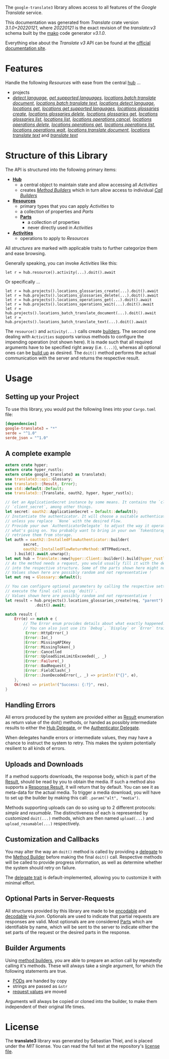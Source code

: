 <!---
DO NOT EDIT !
This file was generated automatically from 'src/mako/api/README.md.mako'
DO NOT EDIT !
-->
The `google-translate3` library allows access to all features of the *Google Translate* service.

This documentation was generated from *Translate* crate version *3.1.0+20220121*, where *20220121* is the exact revision of the *translate:v3* schema built by the [mako](http://www.makotemplates.org/) code generator *v3.1.0*.

Everything else about the *Translate* *v3* API can be found at the
[official documentation site](https://cloud.google.com/translate/docs/quickstarts).
# Features

Handle the following *Resources* with ease from the central [hub](https://docs.rs/google-translate3/3.1.0+20220121/google_translate3/Translate) ... 

* projects
 * [*detect language*](https://docs.rs/google-translate3/3.1.0+20220121/google_translate3/api::ProjectDetectLanguageCall), [*get supported languages*](https://docs.rs/google-translate3/3.1.0+20220121/google_translate3/api::ProjectGetSupportedLanguageCall), [*locations batch translate document*](https://docs.rs/google-translate3/3.1.0+20220121/google_translate3/api::ProjectLocationBatchTranslateDocumentCall), [*locations batch translate text*](https://docs.rs/google-translate3/3.1.0+20220121/google_translate3/api::ProjectLocationBatchTranslateTextCall), [*locations detect language*](https://docs.rs/google-translate3/3.1.0+20220121/google_translate3/api::ProjectLocationDetectLanguageCall), [*locations get*](https://docs.rs/google-translate3/3.1.0+20220121/google_translate3/api::ProjectLocationGetCall), [*locations get supported languages*](https://docs.rs/google-translate3/3.1.0+20220121/google_translate3/api::ProjectLocationGetSupportedLanguageCall), [*locations glossaries create*](https://docs.rs/google-translate3/3.1.0+20220121/google_translate3/api::ProjectLocationGlossaryCreateCall), [*locations glossaries delete*](https://docs.rs/google-translate3/3.1.0+20220121/google_translate3/api::ProjectLocationGlossaryDeleteCall), [*locations glossaries get*](https://docs.rs/google-translate3/3.1.0+20220121/google_translate3/api::ProjectLocationGlossaryGetCall), [*locations glossaries list*](https://docs.rs/google-translate3/3.1.0+20220121/google_translate3/api::ProjectLocationGlossaryListCall), [*locations list*](https://docs.rs/google-translate3/3.1.0+20220121/google_translate3/api::ProjectLocationListCall), [*locations operations cancel*](https://docs.rs/google-translate3/3.1.0+20220121/google_translate3/api::ProjectLocationOperationCancelCall), [*locations operations delete*](https://docs.rs/google-translate3/3.1.0+20220121/google_translate3/api::ProjectLocationOperationDeleteCall), [*locations operations get*](https://docs.rs/google-translate3/3.1.0+20220121/google_translate3/api::ProjectLocationOperationGetCall), [*locations operations list*](https://docs.rs/google-translate3/3.1.0+20220121/google_translate3/api::ProjectLocationOperationListCall), [*locations operations wait*](https://docs.rs/google-translate3/3.1.0+20220121/google_translate3/api::ProjectLocationOperationWaitCall), [*locations translate document*](https://docs.rs/google-translate3/3.1.0+20220121/google_translate3/api::ProjectLocationTranslateDocumentCall), [*locations translate text*](https://docs.rs/google-translate3/3.1.0+20220121/google_translate3/api::ProjectLocationTranslateTextCall) and [*translate text*](https://docs.rs/google-translate3/3.1.0+20220121/google_translate3/api::ProjectTranslateTextCall)




# Structure of this Library

The API is structured into the following primary items:

* **[Hub](https://docs.rs/google-translate3/3.1.0+20220121/google_translate3/Translate)**
    * a central object to maintain state and allow accessing all *Activities*
    * creates [*Method Builders*](https://docs.rs/google-translate3/3.1.0+20220121/google_translate3/client::MethodsBuilder) which in turn
      allow access to individual [*Call Builders*](https://docs.rs/google-translate3/3.1.0+20220121/google_translate3/client::CallBuilder)
* **[Resources](https://docs.rs/google-translate3/3.1.0+20220121/google_translate3/client::Resource)**
    * primary types that you can apply *Activities* to
    * a collection of properties and *Parts*
    * **[Parts](https://docs.rs/google-translate3/3.1.0+20220121/google_translate3/client::Part)**
        * a collection of properties
        * never directly used in *Activities*
* **[Activities](https://docs.rs/google-translate3/3.1.0+20220121/google_translate3/client::CallBuilder)**
    * operations to apply to *Resources*

All *structures* are marked with applicable traits to further categorize them and ease browsing.

Generally speaking, you can invoke *Activities* like this:

```Rust,ignore
let r = hub.resource().activity(...).doit().await
```

Or specifically ...

```ignore
let r = hub.projects().locations_glossaries_create(...).doit().await
let r = hub.projects().locations_glossaries_delete(...).doit().await
let r = hub.projects().locations_operations_get(...).doit().await
let r = hub.projects().locations_operations_wait(...).doit().await
let r = hub.projects().locations_batch_translate_document(...).doit().await
let r = hub.projects().locations_batch_translate_text(...).doit().await
```

The `resource()` and `activity(...)` calls create [builders][builder-pattern]. The second one dealing with `Activities` 
supports various methods to configure the impending operation (not shown here). It is made such that all required arguments have to be 
specified right away (i.e. `(...)`), whereas all optional ones can be [build up][builder-pattern] as desired.
The `doit()` method performs the actual communication with the server and returns the respective result.

# Usage

## Setting up your Project

To use this library, you would put the following lines into your `Cargo.toml` file:

```toml
[dependencies]
google-translate3 = "*"
serde = "^1.0"
serde_json = "^1.0"
```

## A complete example

```Rust
extern crate hyper;
extern crate hyper_rustls;
extern crate google_translate3 as translate3;
use translate3::api::Glossary;
use translate3::{Result, Error};
use std::default::Default;
use translate3::{Translate, oauth2, hyper, hyper_rustls};

// Get an ApplicationSecret instance by some means. It contains the `client_id` and 
// `client_secret`, among other things.
let secret: oauth2::ApplicationSecret = Default::default();
// Instantiate the authenticator. It will choose a suitable authentication flow for you, 
// unless you replace  `None` with the desired Flow.
// Provide your own `AuthenticatorDelegate` to adjust the way it operates and get feedback about 
// what's going on. You probably want to bring in your own `TokenStorage` to persist tokens and
// retrieve them from storage.
let auth = oauth2::InstalledFlowAuthenticator::builder(
        secret,
        oauth2::InstalledFlowReturnMethod::HTTPRedirect,
    ).build().await.unwrap();
let mut hub = Translate::new(hyper::Client::builder().build(hyper_rustls::HttpsConnector::with_native_roots().https_or_http().enable_http1().enable_http2().build()), auth);
// As the method needs a request, you would usually fill it with the desired information
// into the respective structure. Some of the parts shown here might not be applicable !
// Values shown here are possibly random and not representative !
let mut req = Glossary::default();

// You can configure optional parameters by calling the respective setters at will, and
// execute the final call using `doit()`.
// Values shown here are possibly random and not representative !
let result = hub.projects().locations_glossaries_create(req, "parent")
             .doit().await;

match result {
    Err(e) => match e {
        // The Error enum provides details about what exactly happened.
        // You can also just use its `Debug`, `Display` or `Error` traits
         Error::HttpError(_)
        |Error::Io(_)
        |Error::MissingAPIKey
        |Error::MissingToken(_)
        |Error::Cancelled
        |Error::UploadSizeLimitExceeded(_, _)
        |Error::Failure(_)
        |Error::BadRequest(_)
        |Error::FieldClash(_)
        |Error::JsonDecodeError(_, _) => println!("{}", e),
    },
    Ok(res) => println!("Success: {:?}", res),
}

```
## Handling Errors

All errors produced by the system are provided either as [Result](https://docs.rs/google-translate3/3.1.0+20220121/google_translate3/client::Result) enumeration as return value of
the doit() methods, or handed as possibly intermediate results to either the 
[Hub Delegate](https://docs.rs/google-translate3/3.1.0+20220121/google_translate3/client::Delegate), or the [Authenticator Delegate](https://docs.rs/yup-oauth2/*/yup_oauth2/trait.AuthenticatorDelegate.html).

When delegates handle errors or intermediate values, they may have a chance to instruct the system to retry. This 
makes the system potentially resilient to all kinds of errors.

## Uploads and Downloads
If a method supports downloads, the response body, which is part of the [Result](https://docs.rs/google-translate3/3.1.0+20220121/google_translate3/client::Result), should be
read by you to obtain the media.
If such a method also supports a [Response Result](https://docs.rs/google-translate3/3.1.0+20220121/google_translate3/client::ResponseResult), it will return that by default.
You can see it as meta-data for the actual media. To trigger a media download, you will have to set up the builder by making
this call: `.param("alt", "media")`.

Methods supporting uploads can do so using up to 2 different protocols: 
*simple* and *resumable*. The distinctiveness of each is represented by customized 
`doit(...)` methods, which are then named `upload(...)` and `upload_resumable(...)` respectively.

## Customization and Callbacks

You may alter the way an `doit()` method is called by providing a [delegate](https://docs.rs/google-translate3/3.1.0+20220121/google_translate3/client::Delegate) to the 
[Method Builder](https://docs.rs/google-translate3/3.1.0+20220121/google_translate3/client::CallBuilder) before making the final `doit()` call. 
Respective methods will be called to provide progress information, as well as determine whether the system should 
retry on failure.

The [delegate trait](https://docs.rs/google-translate3/3.1.0+20220121/google_translate3/client::Delegate) is default-implemented, allowing you to customize it with minimal effort.

## Optional Parts in Server-Requests

All structures provided by this library are made to be [encodable](https://docs.rs/google-translate3/3.1.0+20220121/google_translate3/client::RequestValue) and 
[decodable](https://docs.rs/google-translate3/3.1.0+20220121/google_translate3/client::ResponseResult) via *json*. Optionals are used to indicate that partial requests are responses 
are valid.
Most optionals are are considered [Parts](https://docs.rs/google-translate3/3.1.0+20220121/google_translate3/client::Part) which are identifiable by name, which will be sent to 
the server to indicate either the set parts of the request or the desired parts in the response.

## Builder Arguments

Using [method builders](https://docs.rs/google-translate3/3.1.0+20220121/google_translate3/client::CallBuilder), you are able to prepare an action call by repeatedly calling it's methods.
These will always take a single argument, for which the following statements are true.

* [PODs][wiki-pod] are handed by copy
* strings are passed as `&str`
* [request values](https://docs.rs/google-translate3/3.1.0+20220121/google_translate3/client::RequestValue) are moved

Arguments will always be copied or cloned into the builder, to make them independent of their original life times.

[wiki-pod]: http://en.wikipedia.org/wiki/Plain_old_data_structure
[builder-pattern]: http://en.wikipedia.org/wiki/Builder_pattern
[google-go-api]: https://github.com/google/google-api-go-client

# License
The **translate3** library was generated by Sebastian Thiel, and is placed 
under the *MIT* license.
You can read the full text at the repository's [license file][repo-license].

[repo-license]: https://github.com/Byron/google-apis-rsblob/main/LICENSE.md
